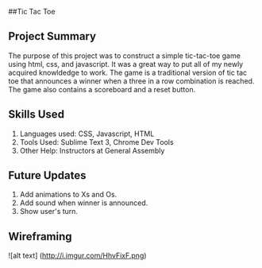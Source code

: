 ##Tic Tac Toe


## Project Summary
The purpose of this project was to construct a simple tic-tac-toe game using html, css, and javascript. It was a great way to put all of my newly acquired knowldedge to work. The game is a traditional version of tic tac toe that announces a winner when a three in a row combination is reached. The game also contains a scoreboard and a reset button. 


## Skills Used
1. Languages used: CSS, Javascript, HTML
2. Tools Used: Sublime Text 3, Chrome Dev Tools 
3. Other Help: Instructors at General Assembly

## Future Updates
1. Add animations to Xs and Os.
2. Add sound when winner is announced.
3. Show user's turn.
 


## Wireframing

![alt text] (http://i.imgur.com/HhvFixF.png)